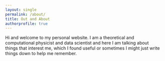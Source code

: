 ```yaml
---
layout: single
permalink: /about/
title: Out and About
authorprofile: true
---
```


Hi and welcome to my personal website. I am a theoretical and computational physicist and data scientist and here I am talking about things that interest me, which I found useful or sometimes I might just write things down to help me remember.
